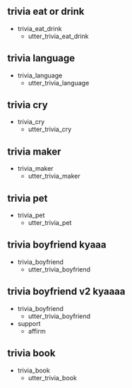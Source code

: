 ## trivia eat or drink
* trivia_eat_drink
  - utter_trivia_eat_drink

## trivia language
* trivia_language
  - utter_trivia_language

## trivia cry
* trivia_cry
  - utter_trivia_cry

## trivia maker
* trivia_maker
  - utter_trivia_maker

## trivia pet
* trivia_pet
  - utter_trivia_pet

## trivia boyfriend kyaaa
* trivia_boyfriend
  - utter_trivia_boyfriend

## trivia boyfriend v2 kyaaaa
* trivia_boyfriend
  - utter_trivia_boyfriend
* support
  - affirm

## trivia book
* trivia_book
  - utter_trivia_book
